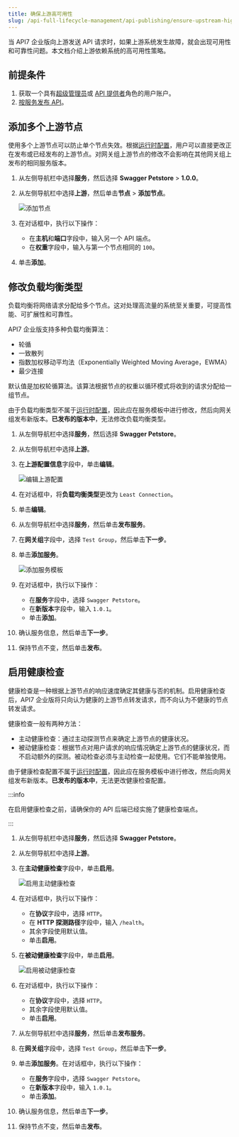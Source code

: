 ```yaml
---
title: 确保上游高可用性
slug: /api-full-lifecycle-management/api-publishing/ensure-upstream-high-availability
---
```


当 API7 企业版向上游发送 API 请求时，如果上游系统发生故障，就会出现可用性和可靠性问题。本文档介绍上游依赖系统的高可用性策略。

## 前提条件

1. 获取一个具有[超级管理员](../../administration/role-based-access-control.md#超级管理员)或 [API 提供者](../../administration/role-based-access-control.md#api提供者)角色的用户账户。
2. [按服务发布 API](../api-publishing/publish-apis-by-service.md)。

## 添加多个上游节点

使用多个上游节点可以防止单个节点失效。根据[运行时配置](../../key-concepts/services.md#运行时配置)，用户可以直接更改正在发布或已经发布的上游节点。对网关组上游节点的修改不会影响在其他网关组上发布的相同服务版本。

1. 从左侧导航栏中选择**服务**，然后选择 **Swagger Petstore** > **1.0.0**。
2. 从左侧导航栏中选择**上游**，然后单击**节点** > **添加节点**。

    ![添加节点](https://static.apiseven.com/uploads/2023/12/11/dnaJfqUd_add-node-test_zh.png)

3. 在对话框中，执行以下操作：
    - 在**主机**和**端口**字段中，输入另一个 API 端点。
    - 在**权重**字段中，输入与第一个节点相同的 `100`。
3. 单击**添加**。

## 修改负载均衡类型

负载均衡将网络请求分配给多个节点。这对处理高流量的系统至关重要，可提高性能、可扩展性和可靠性。

API7 企业版支持多种负载均衡算法：

- 轮循
- 一致散列
- 指数加权移动平均法（Exponentially Weighted Moving Average，EWMA）
- 最少连接

默认值是加权轮循算法。该算法根据节点的权重以循环模式将收到的请求分配给一组节点。

由于负载均衡类型不属于[运行时配置](../../key-concepts/services.md#运行时配置)，因此应在服务模板中进行修改，然后向网关组发布新版本。**已发布的版本中**，无法修改负载均衡类型。

1. 从左侧导航栏中选择**服务**，然后选择 **Swagger Petstore**。
2. 从左侧导航栏中选择**上游**。
3. 在**上游配置信息**字段中，单击**编辑**。

   ![编辑上游配置](https://static.apiseven.com/uploads/2023/12/08/na51Olzg_edit_upstream_config_zh.png)

4. 在对话框中，将**负载均衡类型**更改为 `Least Connection`。
5. 单击**编辑**。
6. 从左侧导航栏中选择**服务**，然后单击**发布服务**。
7. 在**网关组**字段中，选择 `Test Group`，然后单击**下一步**。
8. 单击**添加服务**。

    ![添加服务模板](https://static.apiseven.com/uploads/2023/12/08/toQcHh3H_add_service_template_zh.png)

9. 在对话框中，执行以下操作：
    - 在**服务**字段中，选择 `Swagger Petstore`。
    - 在**新版本**字段中，输入 `1.0.1`。
    - 单击**添加**。
10. 确认服务信息，然后单击**下一步**。
11. 保持节点不变，然后单击**发布**。

## 启用健康检查

健康检查是一种根据上游节点的响应速度确定其健康与否的机制。启用健康检查后，API7 企业版将只向认为健康的上游节点转发请求，而不向认为不健康的节点转发请求。

健康检查一般有两种方法：

- 主动健康检查：通过主动探测节点来确定上游节点的健康状况。
- 被动健康检查：根据节点对用户请求的响应情况确定上游节点的健康状况，而不启动额外的探测。被动检查必须与主动检查一起使用。它们不能单独使用。

由于健康检查配置不属于[运行时配置](../../key-concepts/services.md#运行时配置)，因此应在服务模板中进行修改，然后向网关组发布新版本。**已发布的版本中**，无法更改健康检查配置。

:::info

在启用健康检查之前，请确保你的 API 后端已经实施了健康检查端点。

:::

1. 从左侧导航栏中选择**服务**，然后选择 **Swagger Petstore**。
2. 从左侧导航栏中选择**上游**。
3. 在**主动健康检查**字段中，单击**启用**。


    ![启用主动健康检查](https://static.apiseven.com/uploads/2023/12/08/Zif9cVSi_enable_active_health_check_zh.png)

4. 在对话框中，执行以下操作：
    - 在**协议**字段中，选择 `HTTP`。
    - 在 **HTTP 探测路径**字段中，输入 `/health`。
    - 其余字段使用默认值。
    - 单击**启用**。

5. 在**被动健康检查**字段中，单击**启用**。

    ![启用被动健康检查](https://static.apiseven.com/uploads/2023/12/08/ShccfdnL_enable_passive_health_check_zh.png)

6. 在对话框中，执行以下操作：
    - 在**协议**字段中，选择 `HTTP`。
    - 其余字段使用默认值。
    - 单击**启用**。
7. 从左侧导航栏中选择**服务**，然后单击**发布服务**。
8. 在**网关组**字段中，选择 `Test Group`，然后单击**下一步**。
9. 单击**添加服务**。在对话框中，执行以下操作：
    - 在**服务**字段中，选择 `Swagger Petstore`。
    - 在**新版本**字段中，输入 `1.0.1`。
    - 单击**添加**。
10. 确认服务信息，然后单击**下一步**。
11. 保持节点不变，然后单击**发布**。